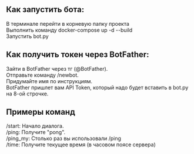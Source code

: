 ## Как запустить бота:  
В терминале перейти в корневую папку проекта  
Выполнить команду docker-compose up -d --build  
Запустить bot.py  

## Как получить токен через BotFather:  
Зайти в BotFather через тг (@BotFather).    
Отправьте команду /newbot.  
Придумайте имя по инструкциям.  
BotFather пришлет вам API Token, который надо будет вставить в bot.py на 8-ой строчке.  

## Примеры команд
/start: Начало диалога.  
/ping: Получите "pong".  
/ping_my: Столько раз вы использовали /ping  
/time: Получите текущее время (в часовом поясе сервера)  
